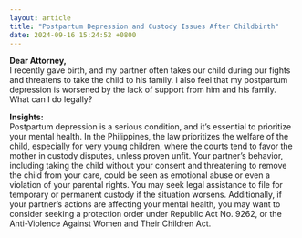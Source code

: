 ```yaml
---
layout: article
title: "Postpartum Depression and Custody Issues After Childbirth"
date: 2024-09-16 15:24:52 +0800
---
```


<p><strong>Dear Attorney,</strong><br/>I recently gave birth, and my partner often takes our child during our fights and threatens to take the child to his family. I also feel that my postpartum depression is worsened by the lack of support from him and his family. What can I do legally?</p><p><strong>Insights:</strong><br/>Postpartum depression is a serious condition, and it’s essential to prioritize your mental health. In the Philippines, the law prioritizes the welfare of the child, especially for very young children, where the courts tend to favor the mother in custody disputes, unless proven unfit. Your partner’s behavior, including taking the child without your consent and threatening to remove the child from your care, could be seen as emotional abuse or even a violation of your parental rights. You may seek legal assistance to file for temporary or permanent custody if the situation worsens. Additionally, if your partner’s actions are affecting your mental health, you may want to consider seeking a protection order under Republic Act No. 9262, or the Anti-Violence Against Women and Their Children Act.</p>